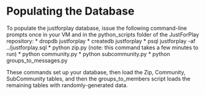 # Populating the Database

To populate the justforplay database, issue the following command-line prompts
once in your VM and in the python_scripts folder of the JustForPlay repository:
    * dropdb justforplay
    * createdb justforplay
    * psql justforplay -af ../justforplay.sql
    * python zip.py (note: this command takes a few minutes to run)
    * python community.py
    * python subcommunity.py
    * python groups_to_messages.py

These commands set up your database, then load the Zip, Community, SubCommunity tables,
and then the groups_to_members script loads the remaining tables with randomly-generated
data.
